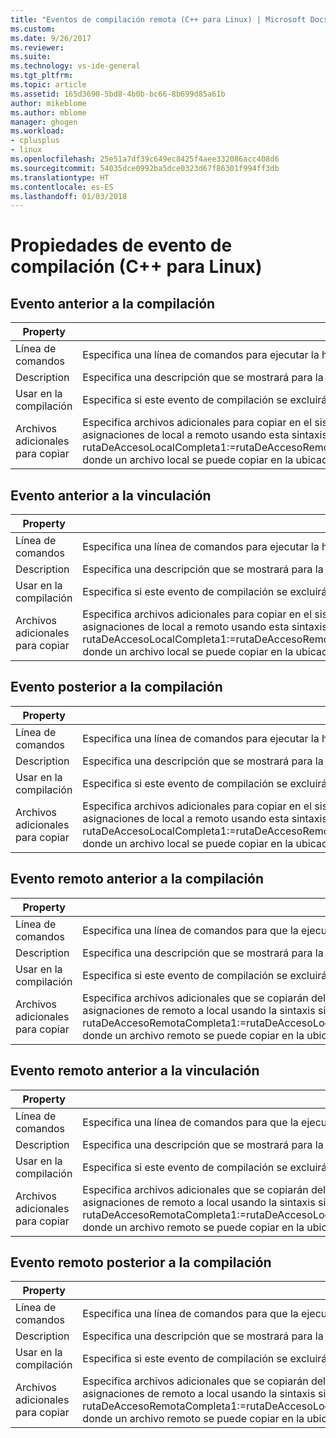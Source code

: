 ```yaml
---
title: "Eventos de compilación remota (C++ para Linux) | Microsoft Docs"
ms.custom: 
ms.date: 9/26/2017
ms.reviewer: 
ms.suite: 
ms.technology: vs-ide-general
ms.tgt_pltfrm: 
ms.topic: article
ms.assetid: 165d3690-5bd8-4b0b-bc66-8b699d85a61b
author: mikeblome
ms.author: mblome
manager: ghogen
ms.workload:
- cplusplus
- linux
ms.openlocfilehash: 25e51a7df39c649ec8425f4aee332086acc408d6
ms.sourcegitcommit: 54035dce0992ba5dce0323d67f86301f994ff3db
ms.translationtype: HT
ms.contentlocale: es-ES
ms.lasthandoff: 01/03/2018
---
```

# <a name="build-event-properties-linux-c"></a>Propiedades de evento de compilación (C++ para Linux) 

## <a name="pre-build-event"></a>Evento anterior a la compilación

Property | Description
--- | ---
Línea de comandos | Especifica una línea de comandos para ejecutar la herramienta de eventos anteriores a la compilación.
Description | Especifica una descripción que se mostrará para la herramienta de eventos anteriores a la compilación.
Usar en la compilación | Especifica si este evento de compilación se excluirá de la compilación en la configuración actual.
Archivos adicionales para copiar | Especifica archivos adicionales para copiar en el sistema remoto. También se puede proporcionar la lista en forma de pares de asignaciones de local a remoto usando esta sintaxis: rutaDeAccesoLocalCompleta1:=rutaDeAccesoRemotaCompleta1;rutaDeAccesoLocalCompleta2:=rutaDeAccesoRemotaCompleta2, donde un archivo local se puede copiar en la ubicación remota especificada del sistema remoto.

## <a name="pre-link-event"></a>Evento anterior a la vinculación

Property | Description
--- | ---
Línea de comandos | Especifica una línea de comandos para ejecutar la herramienta de eventos anteriores a la vinculación.
Description | Especifica una descripción que se mostrará para la herramienta de eventos anteriores a la vinculación.
Usar en la compilación | Especifica si este evento de compilación se excluirá de la compilación en la configuración actual.
Archivos adicionales para copiar | Especifica archivos adicionales para copiar en el sistema remoto. También se puede proporcionar la lista en forma de pares de asignaciones de local a remoto usando esta sintaxis: rutaDeAccesoLocalCompleta1:=rutaDeAccesoRemotaCompleta1;rutaDeAccesoLocalCompleta2:=rutaDeAccesoRemotaCompleta2, donde un archivo local se puede copiar en la ubicación remota especificada del sistema remoto.

## <a name="post-build-event"></a>Evento posterior a la compilación

Property | Description
--- | ---
Línea de comandos | Especifica una línea de comandos para ejecutar la herramienta de eventos posteriores a la compilación.
Description | Especifica una descripción que se mostrará para la herramienta de eventos posteriores a la compilación.
Usar en la compilación | Especifica si este evento de compilación se excluirá de la compilación en la configuración actual.
Archivos adicionales para copiar | Especifica archivos adicionales para copiar en el sistema remoto. También se puede proporcionar la lista en forma de pares de asignaciones de local a remoto usando esta sintaxis: rutaDeAccesoLocalCompleta1:=rutaDeAccesoRemotaCompleta1;rutaDeAccesoLocalCompleta2:=rutaDeAccesoRemotaCompleta2, donde un archivo local se puede copiar en la ubicación remota especificada del sistema remoto.

## <a name="remote-pre-build-event"></a>Evento remoto anterior a la compilación

Property | Description
--- | ---
Línea de comandos | Especifica una línea de comandos para que la ejecute la herramienta de eventos anteriores a la compilación en el sistema remoto.
Description | Especifica una descripción que se mostrará para la herramienta de eventos anteriores a la compilación.
Usar en la compilación | Especifica si este evento de compilación se excluirá de la compilación en la configuración actual.
Archivos adicionales para copiar | Especifica archivos adicionales que se copiarán del sistema remoto. También se puede proporcionar la lista en forma de pares de asignaciones de remoto a local usando la sintaxis siguiente: rutaDeAccesoRemotaCompleta1:=rutaDeAccesoLocalCompleta1;rutaDeAccesoRemotaCompleta2:=rutaDeAccesoLocalCompleta2, donde un archivo remoto se puede copiar en la ubicación especificada de la máquina local.

## <a name="remote-pre-link-event"></a>Evento remoto anterior a la vinculación

Property | Description
--- | ---
Línea de comandos | Especifica una línea de comandos para que la ejecute la herramienta de eventos previos a la vinculación en el sistema remoto.
Description | Especifica una descripción que se mostrará para la herramienta de eventos anteriores a la vinculación.
Usar en la compilación | Especifica si este evento de compilación se excluirá de la compilación en la configuración actual.
Archivos adicionales para copiar | Especifica archivos adicionales que se copiarán del sistema remoto. También se puede proporcionar la lista en forma de pares de asignaciones de remoto a local usando la sintaxis siguiente: rutaDeAccesoRemotaCompleta1:=rutaDeAccesoLocalCompleta1;rutaDeAccesoRemotaCompleta2:=rutaDeAccesoLocalCompleta2, donde un archivo remoto se puede copiar en la ubicación especificada de la máquina local.

## <a name="remote-post-build-event"></a>Evento remoto posterior a la compilación

Property | Description
--- | ---
Línea de comandos | Especifica una línea de comandos para que la ejecute la herramienta de eventos posteriores a la compilación en el sistema remoto.
Description | Especifica una descripción que se mostrará para la herramienta de eventos posteriores a la compilación.
Usar en la compilación | Especifica si este evento de compilación se excluirá de la compilación en la configuración actual.
Archivos adicionales para copiar | Especifica archivos adicionales que se copiarán del sistema remoto. También se puede proporcionar la lista en forma de pares de asignaciones de remoto a local usando la sintaxis siguiente: rutaDeAccesoRemotaCompleta1:=rutaDeAccesoLocalCompleta1;rutaDeAccesoRemotaCompleta2:=rutaDeAccesoLocalCompleta2, donde un archivo remoto se puede copiar en la ubicación especificada de la máquina local.
